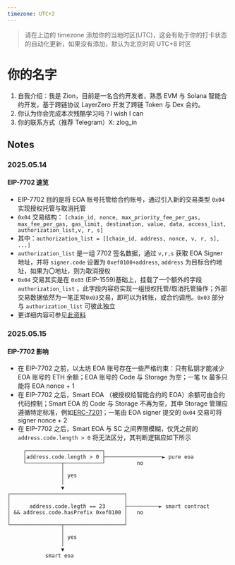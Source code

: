 ```yaml
---
timezone: UTC+2
---
```


> 请在上边的 timezone 添加你的当地时区(UTC)，这会有助于你的打卡状态的自动化更新，如果没有添加，默认为北京时间 UTC+8 时区


# 你的名字

1. 自我介绍：我是 Zion，目前是一名合约开发者，熟悉 EVM 与 Solana 智能合约开发，基于跨链协议 LayerZero 开发了跨链 Token 与 Dex 合约。
2. 你认为你会完成本次残酷学习吗？I wish I can
3. 你的联系方式（推荐 Telegram）X: zlog_in

## Notes

<!-- Content_START -->

### 2025.05.14

#### EIP-7702 速览

* EIP-7702 目的是将 EOA 账号托管给合约账号，通过引入新的交易类型 `0x04` 实现授权托管与取消托管
* `0x04` 交易结构： `[chain_id, nonce, max_priority_fee_per_gas, max_fee_per_gas, gas_limit, destination, value, data, access_list, authorization_list,v, r, s]`
* 其中：`authorization_list = [[chain_id, address, nonce, v, r, s], ...]`
* `authorization_list` 是一组 7702 签名数据，通过 `v,r,s` 获取 EOA Signer 地址，并将 `signer.code` 设置为 `0xef0100+address`, `address`  为目标合约地址，如果为〇地址，则为取消授权
* `0x04` 交易其实是在 `0x03` (EIP-1559)基础上，挂载了一个额外的字段 `authorization_list` ，此字段内容将实现一组授权托管/取消托管操作；外部交易数据依然为一笔正常`0x03`交易，即可以为转账，或合约调用。`0x03` 部分与 `authorization_list` 可彼此独立
* 更详细内容可参见[此资料](https://docs.google.com/presentation/d/1CGHSzlRl-d8nxzPtAYF6Aq5wkCORvxg3SFs96TICAPg/edit?usp=sharing)

### 2025.05.15

#### EIP-7702 影响
* 在 EIP-7702 之前，以太坊 EOA 账号存在一些严格约束：只有私钥才能减少 EOA 账号的 ETH 余额；EOA 账号的 Code 与 Storage 为空；一笔 tx 最多只能将 EOA nonce + 1
* 在 EIP-7702 之后，Smart EOA （被授权给智能合约的 EOA）余额可由合约代码控制；Smart EOA 的 Code 与 Storage 不再为空，其中 Storage 管理应遵循特定标准，例如[ERC-7201](https://eips.ethereum.org/EIPS/eip-7201)；一笔由 EOA signer 提交的 `0x04` 交易可将 signer nonce + 2
* 在 EIP-7702 之后，Smart EOA 与 SC 之间界限模糊，仅凭之前的 `address.code.length > 0` 将无法区分，其判断逻辑应如下所示
```
     ┌────────────────────────┐                                 
     │address.code.length > 0 ├──────────────────► pure eoa     
     └───────────┬────────────┘          no                     
                 │                                              
                 │ yes                                          
                 │                                              
                 ▼                                              
┌────────────────────────────────────┐                          
│                                    │                          
│      address.code.legth == 23      ├──────────► smart contract
│ && address.code.hasPrefix 0xef0100 │   no                     
│                                    │                          
└────────────────┬───────────────────┘                          
                 │                                              
                 │ yes                                          
                 │                                              
                 ▼                                              
            smart eoa                                                                                     
```
<!-- Content_END --> 